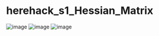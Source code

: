 # herehack_s1_Hessian_Matrix

![image](https://user-images.githubusercontent.com/72443636/203842192-7803c649-20dd-4ef8-830f-cc5ebd966316.png)
![image](https://user-images.githubusercontent.com/72443636/203842484-007b670d-d169-4454-b59d-929ad3390418.png)
![image](https://user-images.githubusercontent.com/72443636/203842615-ec0598b4-7c2f-4daa-825e-fa9b95121ca3.png)
